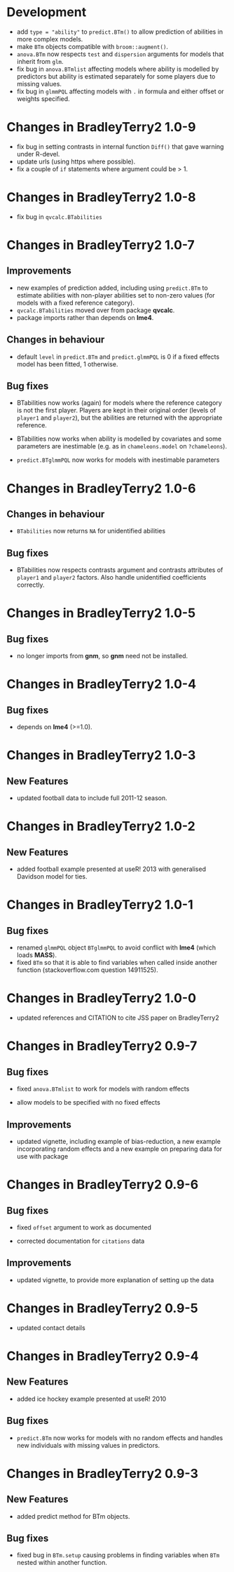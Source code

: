 Development
===========

 * add `type = "ability"` to `predict.BTm()` to allow prediction of abilities in 
   more complex models.
 * make `BTm` objects compatible with `broom::augment()`.
 * `anova.BTm` now respects `test` and `dispersion` arguments for models that inherit from `glm`.
 * fix bug in `anova.BTmlist` affecting models where ability is modelled by predictors but ability is estimated separately for some players due to missing values. 
 * fix bug in `glmmPQL` affecting models with `.` in formula and either offset or weights specified.
 
Changes in BradleyTerry2 1.0-9
==============================

 * fix bug in setting contrasts in internal function `Diff()` that gave warning under R-devel.
 * update urls (using https where possible).
 * fix a couple of `if` statements where argument could be > 1.
 
Changes in BradleyTerry2 1.0-8
==============================

 * fix bug in `qvcalc.BTabilities`
 
Changes in BradleyTerry2 1.0-7
==============================

Improvements
------------

 * 	new examples of prediction added, including using `predict.BTm` to estimate 
    abilities with non-player abilities set to non-zero values (for models with 
    a fixed reference category).
 *  `qvcalc.BTabilities` moved over from package **qvcalc**.
 *  package imports rather than depends on **lme4**.

Changes in behaviour
--------------------

 * 	default `level` in `predict.BTm` and `predict.glmmPQL` is 0 if a fixed 
    effects model has been fitted, 1 otherwise.
        
Bug fixes
---------

 * 	BTabilities now works (again) for models where the reference category is
    not the first player. Players are kept in their original order (levels 
    of `player1` and `player2`), but the abilities are returned with the 
    appropriate reference.
        
 *  BTabilities now works when ability is modelled by covariates and some
    parameters are inestimable (e.g. as in `chameleons.model` on `?chameleons`).
        
 *  `predict.BTglmmPQL` now works for models with inestimable parameters
	
Changes in BradleyTerry2 1.0-6
==============================

Changes in behaviour
--------------------

 * 	`BTabilities` now returns `NA` for unidentified abilities

Bug fixes
---------

 * 	BTabilities now respects contrasts argument and contrasts attributes of
    `player1` and `player2` factors. Also handle unidentified coefficients 
	correctly.


Changes in BradleyTerry2 1.0-5
==============================

Bug fixes
---------

 * 	no longer imports from **gnm**, so **gnm** need not be installed.


Changes in BradleyTerry2 1.0-4
==============================

Bug fixes
---------

 * 	depends on **lme4** (>=1.0).


Changes in BradleyTerry2 1.0-3
==============================

New Features
------------

 * 	updated football data to include full 2011-12 season.


Changes in BradleyTerry2 1.0-2
==============================

New Features
------------

 * 	added football example presented at useR! 2013 with generalised
    Davidson model for ties.


Changes in BradleyTerry2 1.0-1
==============================

Bug fixes
---------

 * 	renamed `glmmPQL` object `BTglmmPQL` to avoid conflict with **lme4** 
    (which loads **MASS**).
 * 	fixed `BTm` so that it is able to find variables when called inside
    another function (stackoverflow.com question 14911525).


Changes in BradleyTerry2 1.0-0
==============================

 * 	updated references and CITATION to cite JSS paper on 
    BradleyTerry2	


Changes in BradleyTerry2 0.9-7
==============================

Bug fixes
---------

 * 	fixed `anova.BTmlist` to work for models with random effects

 *  allow models to be specified with no fixed effects


Improvements
------------

 * 	updated vignette, including example of bias-reduction, a new example 
    incorporating random effects and a new example on preparing data for use 
    with package


Changes in BradleyTerry2 0.9-6
==============================

Bug fixes
---------

 * 	fixed `offset` argument to work as documented

 * 	corrected documentation for `citations` data

Improvements
------------

 * 	updated vignette, to provide more explanation of setting up the data


Changes in BradleyTerry2 0.9-5
==============================

 * updated  contact details

Changes in BradleyTerry2 0.9-4
==============================

New Features
------------

 * 	added ice hockey example presented at useR! 2010

Bug fixes
---------

 * 	`predict.BTm` now works for models with no random effects and handles
   	new individuals with missing values in predictors. 


Changes in BradleyTerry2 0.9-3
=============================

New Features
------------

 * 	added predict method for BTm objects.

Bug fixes
---------

 * 	fixed bug in `BTm.setup` causing problems in finding variables when `BTm`
    nested within another function.
